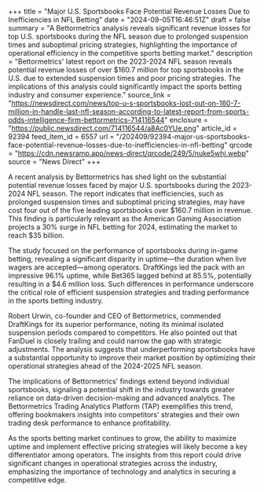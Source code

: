 +++
title = "Major U.S. Sportsbooks Face Potential Revenue Losses Due to Inefficiencies in NFL Betting"
date = "2024-09-05T16:46:51Z"
draft = false
summary = "A Bettormetrics analysis reveals significant revenue losses for top U.S. sportsbooks during the NFL season due to prolonged suspension times and suboptimal pricing strategies, highlighting the importance of operational efficiency in the competitive sports betting market."
description = "Bettormetrics' latest report on the 2023-2024 NFL season reveals potential revenue losses of over $160.7 million for top sportsbooks in the U.S. due to extended suspension times and poor pricing strategies. The implications of this analysis could significantly impact the sports betting industry and consumer experience."
source_link = "https://newsdirect.com/news/top-u-s-sportsbooks-lost-out-on-160-7-million-in-handle-last-nfl-season-according-to-latest-report-from-sports-odds-intelligence-firm-bettormetrics-714116544"
enclosure = "https://public.newsdirect.com/714116544/a8Ac0YUe.png"
article_id = 92394
feed_item_id = 6557
url = "/202409/92394-major-us-sportsbooks-face-potential-revenue-losses-due-to-inefficiencies-in-nfl-betting"
qrcode = "https://cdn.newsramp.app/news-direct/qrcode/249/5/nuke5whj.webp"
source = "News Direct"
+++

<p>A recent analysis by Bettormetrics has shed light on the substantial potential revenue losses faced by major U.S. sportsbooks during the 2023-2024 NFL season. The report indicates that inefficiencies, such as prolonged suspension times and suboptimal pricing strategies, may have cost four out of the five leading sportsbooks over $160.7 million in revenue. This finding is particularly relevant as the American Gaming Association projects a 30% surge in NFL betting for 2024, estimating the market to reach $35 billion.</p><p>The study focused on the performance of sportsbooks during in-game betting, revealing a significant disparity in uptime—the duration when live wagers are accepted—among operators. DraftKings led the pack with an impressive 96.1% uptime, while Bet365 lagged behind at 85.5%, potentially resulting in a $4.6 million loss. Such differences in performance underscore the critical role of efficient suspension strategies and trading performance in the sports betting industry.</p><p>Robert Urwin, co-founder and CEO of Bettormetrics, commended DraftKings for its superior performance, noting its minimal isolated suspension periods compared to competitors. He also pointed out that FanDuel is closely trailing and could narrow the gap with strategic adjustments. The analysis suggests that underperforming sportsbooks have a substantial opportunity to improve their market position by optimizing their operational strategies ahead of the 2024-2025 NFL season.</p><p>The implications of Bettormetrics' findings extend beyond individual sportsbooks, signaling a potential shift in the industry towards greater reliance on data-driven decision-making and advanced analytics. The Bettormetrics Trading Analytics Platform (TAP) exemplifies this trend, offering bookmakers insights into competitors' strategies and their own trading desk performance to enhance profitability.</p><p>As the sports betting market continues to grow, the ability to maximize uptime and implement effective pricing strategies will likely become a key differentiator among operators. The insights from this report could drive significant changes in operational strategies across the industry, emphasizing the importance of technology and analytics in securing a competitive edge.</p>